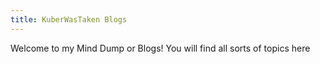 ```yaml
---
title: KuberWasTaken Blogs
---
```


Welcome to my Mind Dump or Blogs!
You will find all sorts of topics here
